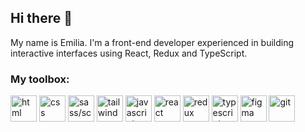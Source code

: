 ## Hi there 👋

My name is Emilia. I'm a front-end developer experienced in building interactive interfaces using React, Redux and TypeScript.  

### My toolbox:
<img alt="html" src="https://github.com/emiliaweb/emiliaweb/assets/81705094/b32fdf57-61ee-427a-88be-787becb8146b" width="42">
<img alt="css" src="https://github.com/emiliaweb/emiliaweb/assets/81705094/e77b25d8-aa61-478a-aaed-077766c5ea8e" width="42">
<img alt="sass/scss" src="https://github.com/emiliaweb/emiliaweb/assets/81705094/8c26968d-e2d6-4ec0-ba0b-d6b55466f1fd" width="42">
<img alt="tailwind" src="https://github.com/emiliaweb/emiliaweb/assets/81705094/6d0626fc-c1af-4a8a-8713-0ef9379ae5ff" width="42">
<img alt="javascript" src="https://github.com/emiliaweb/emiliaweb/assets/81705094/02f3624d-2ae4-4f48-b04d-33f7d892140d" width="42">
<img alt="react" src="https://github.com/emiliaweb/emiliaweb/assets/81705094/1a364bbc-ddfb-4676-b0b2-de29992d0b7b" width="42">
<img alt="redux" src="https://github.com/emiliaweb/emiliaweb/assets/81705094/e9355d99-ddf1-44e7-a207-6f996ade551f" width="42">
<img alt="typescript" src="https://github.com/emiliaweb/emiliaweb/assets/81705094/a22680e8-40dc-4459-912b-85e71ca11d72" width="42">
<img alt="figma" src="https://github.com/emiliaweb/emiliaweb/assets/81705094/045d658a-36ba-40bc-a3d6-32b192b647d0" width="42">
<img alt="git" src="https://github.com/emiliaweb/emiliaweb/assets/81705094/a74af188-282f-4004-86ac-a8a5b196d075" width="42">

